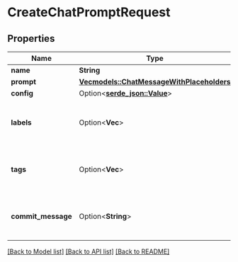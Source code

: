 # CreateChatPromptRequest

## Properties

Name | Type | Description | Notes
------------ | ------------- | ------------- | -------------
**name** | **String** |  | 
**prompt** | [**Vec<models::ChatMessageWithPlaceholders>**](ChatMessageWithPlaceholders.md) |  | 
**config** | Option<[**serde_json::Value**](.md)> |  | [optional]
**labels** | Option<**Vec<String>**> | List of deployment labels of this prompt version. | [optional]
**tags** | Option<**Vec<String>**> | List of tags to apply to all versions of this prompt. | [optional]
**commit_message** | Option<**String**> | Commit message for this prompt version. | [optional]

[[Back to Model list]](../README.md#documentation-for-models) [[Back to API list]](../README.md#documentation-for-api-endpoints) [[Back to README]](../README.md)


